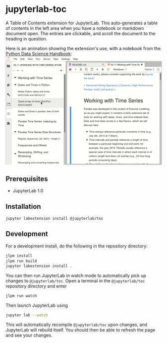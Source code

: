 # jupyterlab-toc

A Table of Contents extension for JupyterLab.
This auto-generates a table of contents in the left area when you have a notebook
or markdown document open. The entries are clickable, and scroll the document
to the heading in question.

Here is an animation showing the extension's use, with a notebook from the
[Python Data Science Handbook](https://github.com/jakevdp/PythonDataScienceHandbook):
![Table of Contents](toc.gif 'Table of Contents')

## Prerequisites

- JupyterLab 1.0

## Installation

```bash
jupyter labextension install @jupyterlab/toc
```

## Development

For a development install, do the following in the repository directory:

```bash
jlpm install
jlpm run build
jupyter labextension install .
```

You can then run JupyterLab in watch mode to automatically pick up changes to `@jupyterlab/toc`.
Open a terminal in the `@jupyterlab/toc` repository directory and enter

```bash
jlpm run watch
```

Then launch JupyterLab using

```bash
jupyter lab --watch
```

This will automatically recompile `@jupyterlab/toc` upon changes,
and JupyterLab will rebuild itself. You should then be able to refresh the
page and see your changes.
